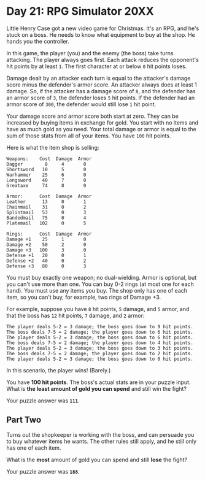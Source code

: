 # Day 21: RPG Simulator 20XX

Little Henry Case got a new video game for Christmas. It's an RPG, and
he's stuck on a boss. He needs to know what equipment to buy at the
shop. He hands you the controller.

In this game, the player (you) and the enemy (the boss) take turns
attacking. The player always goes first. Each attack reduces the
opponent's hit points by at least `1`. The first character at or below `0`
hit points loses.

Damage dealt by an attacker each turn is equal to the attacker's
damage score minus the defender's armor score. An attacker always does
at least 1 damage. So, if the attacker has a damage score of `8`, and
the defender has an armor score of `3`, the defender loses `5` hit points.
If the defender had an armor score of `300`, the defender would still
lose `1` hit point.

Your damage score and armor score both start at zero. They can be
increased by buying items in exchange for gold. You start with no
items and have as much gold as you need. Your total damage or armor is
equal to the sum of those stats from all of your items. You have `100`
hit points.

Here is what the item shop is selling:

```
Weapons:    Cost  Damage  Armor
Dagger        8     4       0
Shortsword   10     5       0
Warhammer    25     6       0
Longsword    40     7       0
Greataxe     74     8       0

Armor:      Cost  Damage  Armor
Leather      13     0       1
Chainmail    31     0       2
Splintmail   53     0       3
Bandedmail   75     0       4
Platemail   102     0       5

Rings:      Cost  Damage  Armor
Damage +1    25     1       0
Damage +2    50     2       0
Damage +3   100     3       0
Defense +1   20     0       1
Defense +2   40     0       2
Defense +3   80     0       3
```

You must buy exactly one weapon; no dual-wielding. Armor is optional,
but you can't use more than one. You can buy 0-2 rings (at most one
for each hand). You must use any items you buy. The shop only has one
of each item, so you can't buy, for example, two rings of Damage +3.

For example, suppose you have `8` hit points, `5` damage, and `5` armor, and
that the boss has `12` hit points, `7` damage, and `2` armor:

```
The player deals 5-2 = 3 damage; the boss goes down to 9 hit points.
The boss deals 7-5 = 2 damage; the player goes down to 6 hit points.
The player deals 5-2 = 3 damage; the boss goes down to 6 hit points.
The boss deals 7-5 = 2 damage; the player goes down to 4 hit points.
The player deals 5-2 = 3 damage; the boss goes down to 3 hit points.
The boss deals 7-5 = 2 damage; the player goes down to 2 hit points.
The player deals 5-2 = 3 damage; the boss goes down to 0 hit points.
```

In this scenario, the player wins! (Barely.)

You have **100 hit points**. The boss's actual stats are in your puzzle
input. What is **the least amount of gold you can spend** and still win
the fight?

Your puzzle answer was **`111`**.

## Part Two

Turns out the shopkeeper is working with the boss, and can persuade
you to buy whatever items he wants. The other rules still apply, and
he still only has one of each item.

What is the **most** amount of gold you can spend and still **lose** the fight?

Your puzzle answer was **`188`**.